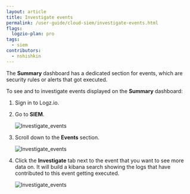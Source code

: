 ```yaml
---
layout: article
title: Investigate events
permalink: /user-guide/cloud-siem/investigate-events.html
flags:
  logzio-plan: pro
tags:
  - siem
contributors:
  - nshishkin
---
```


The **Summary** dashboard has a dedicated section for events, which are security rules or alerts that got executed.

To see and to investigate events displayed on the **Summary** dashboard:

1. Sign in to Logz.io.

2. Go to **SIEM**.

   ![Investigate_events](https://dytvr9ot2sszz.cloudfront.net/logz-docs/siem-quick-start/events-3.png)


3. Scroll down to the **Events** section. 

   ![Investigate_events](https://dytvr9ot2sszz.cloudfront.net/logz-docs/siem-quick-start/events-1.png)

4. Click the **Investigate** tab next to the event that you want to see more data on. It will build a kibana search showing the logs that have contributed to this event getting executed.

   ![Investigate_events](https://dytvr9ot2sszz.cloudfront.net/logz-docs/siem-quick-start/events-2.png)
